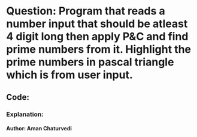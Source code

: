 # Question: Program that reads a number input that should be atleast 4 digit long then apply P&C and find prime numbers from it. Highlight the prime numbers in pascal triangle which is from user input.

## Code:

### Explanation:

#### Author: Aman Chaturvedi
